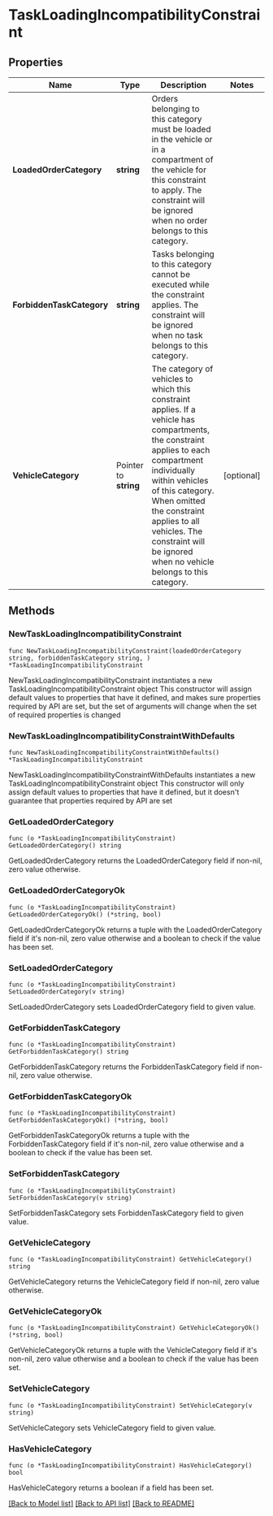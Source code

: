 # TaskLoadingIncompatibilityConstraint

## Properties

Name | Type | Description | Notes
------------ | ------------- | ------------- | -------------
**LoadedOrderCategory** | **string** | Orders belonging to this category must be loaded in the vehicle or in a compartment of the vehicle for this constraint to apply. The constraint will be ignored when no order belongs to this category. | 
**ForbiddenTaskCategory** | **string** | Tasks belonging to this category cannot be executed while the constraint applies. The constraint will be ignored when no task belongs to this category. | 
**VehicleCategory** | Pointer to **string** | The category of vehicles to which this constraint applies. If a vehicle has compartments, the constraint applies to each compartment individually within vehicles of this category. When omitted the constraint applies to all vehicles. The constraint will be ignored when no vehicle belongs to this category. | [optional] 

## Methods

### NewTaskLoadingIncompatibilityConstraint

`func NewTaskLoadingIncompatibilityConstraint(loadedOrderCategory string, forbiddenTaskCategory string, ) *TaskLoadingIncompatibilityConstraint`

NewTaskLoadingIncompatibilityConstraint instantiates a new TaskLoadingIncompatibilityConstraint object
This constructor will assign default values to properties that have it defined,
and makes sure properties required by API are set, but the set of arguments
will change when the set of required properties is changed

### NewTaskLoadingIncompatibilityConstraintWithDefaults

`func NewTaskLoadingIncompatibilityConstraintWithDefaults() *TaskLoadingIncompatibilityConstraint`

NewTaskLoadingIncompatibilityConstraintWithDefaults instantiates a new TaskLoadingIncompatibilityConstraint object
This constructor will only assign default values to properties that have it defined,
but it doesn't guarantee that properties required by API are set

### GetLoadedOrderCategory

`func (o *TaskLoadingIncompatibilityConstraint) GetLoadedOrderCategory() string`

GetLoadedOrderCategory returns the LoadedOrderCategory field if non-nil, zero value otherwise.

### GetLoadedOrderCategoryOk

`func (o *TaskLoadingIncompatibilityConstraint) GetLoadedOrderCategoryOk() (*string, bool)`

GetLoadedOrderCategoryOk returns a tuple with the LoadedOrderCategory field if it's non-nil, zero value otherwise
and a boolean to check if the value has been set.

### SetLoadedOrderCategory

`func (o *TaskLoadingIncompatibilityConstraint) SetLoadedOrderCategory(v string)`

SetLoadedOrderCategory sets LoadedOrderCategory field to given value.


### GetForbiddenTaskCategory

`func (o *TaskLoadingIncompatibilityConstraint) GetForbiddenTaskCategory() string`

GetForbiddenTaskCategory returns the ForbiddenTaskCategory field if non-nil, zero value otherwise.

### GetForbiddenTaskCategoryOk

`func (o *TaskLoadingIncompatibilityConstraint) GetForbiddenTaskCategoryOk() (*string, bool)`

GetForbiddenTaskCategoryOk returns a tuple with the ForbiddenTaskCategory field if it's non-nil, zero value otherwise
and a boolean to check if the value has been set.

### SetForbiddenTaskCategory

`func (o *TaskLoadingIncompatibilityConstraint) SetForbiddenTaskCategory(v string)`

SetForbiddenTaskCategory sets ForbiddenTaskCategory field to given value.


### GetVehicleCategory

`func (o *TaskLoadingIncompatibilityConstraint) GetVehicleCategory() string`

GetVehicleCategory returns the VehicleCategory field if non-nil, zero value otherwise.

### GetVehicleCategoryOk

`func (o *TaskLoadingIncompatibilityConstraint) GetVehicleCategoryOk() (*string, bool)`

GetVehicleCategoryOk returns a tuple with the VehicleCategory field if it's non-nil, zero value otherwise
and a boolean to check if the value has been set.

### SetVehicleCategory

`func (o *TaskLoadingIncompatibilityConstraint) SetVehicleCategory(v string)`

SetVehicleCategory sets VehicleCategory field to given value.

### HasVehicleCategory

`func (o *TaskLoadingIncompatibilityConstraint) HasVehicleCategory() bool`

HasVehicleCategory returns a boolean if a field has been set.


[[Back to Model list]](../README.md#documentation-for-models) [[Back to API list]](../README.md#documentation-for-api-endpoints) [[Back to README]](../README.md)


